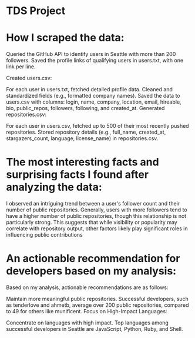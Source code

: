 # TDS Project

# How I scraped the data:    
Queried the GitHub API to identify users in Seattle with more than 200 followers.
Saved the profile links of qualifying users in users.txt, with one link per line.

Created users.csv:

For each user in users.txt, fetched detailed profile data.
Cleaned and standardized fields (e.g., formatted company names).
Saved the data to users.csv with columns: login, name, company, location, email, hireable, bio, public_repos, followers, following, and created_at.
Generated repositories.csv:

For each user in users.csv, fetched up to 500 of their most recently pushed repositories.
Stored repository details (e.g., full_name, created_at, stargazers_count, language, license_name) in repositories.csv.
      

# The most interesting facts and surprising facts I found after analyzing the data:
I observed an intriguing trend between a user's follower count and their number of public repositories. Generally, users with more followers tend to have a higher number of public repositories, though this relationship is not particularly strong.
This suggests that while visibility or popularity may correlate with repository output, other factors likely play significant roles in influencing public contributions

# An actionable recommendation for developers based on my analysis:
Based on my analysis, actionable recommendations are as follows:    

Maintain more meaningful public repositories. Successful developers, such as tenderlove and ahmetb, average over 200 public repositories, compared to 49 for others like munificent.
Focus on High-Impact Languages:

Concentrate on languages with high impact. Top languages among successful developers in Seattle are JavaScript, Python, Ruby, and Shell.

